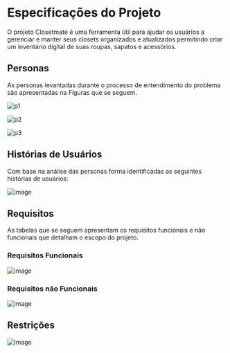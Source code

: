 # Especificações do Projeto

O projeto Closetmate é uma ferramenta útil para ajudar os usuários a gerenciar e manter seus closets organizados e atualizados permitindo criar um inventário digital de suas roupas, sapatos e acessórios.

## Personas

As personas levantadas durante o processo de entendimento do problema são apresentadas na Figuras que se seguem.

![p1](https://user-images.githubusercontent.com/126190493/232249653-c9cf0516-55a8-4a01-9cff-796988bfa0f1.png)

![p2](https://user-images.githubusercontent.com/126190493/232249661-faa639f1-939c-4146-badd-d2f544235e1c.png)

![p3](https://user-images.githubusercontent.com/126190493/232249665-b4cc1bd4-60dd-4c6a-815f-9a36e7d67444.png)




## Histórias de Usuários

Com base na análise das personas forma identificadas as seguintes histórias de usuários:

![image](https://user-images.githubusercontent.com/126190493/232249821-ce882439-76ca-424a-b05e-f811d0cb0f51.png)

## Requisitos

As tabelas que se seguem apresentam os requisitos funcionais e não funcionais que detalham o escopo do projeto.

### Requisitos Funcionais

![image](https://user-images.githubusercontent.com/126190493/232249849-d85cd466-345b-421b-8766-9927d4d22c46.png)

### Requisitos não Funcionais

![image](https://user-images.githubusercontent.com/126190493/232249877-1d7d64ba-e9b0-45be-be3c-3d0b31cc1bac.png)

## Restrições

![image](https://user-images.githubusercontent.com/126190493/232249990-08fde610-f0e1-467b-ae68-5798f8aa6b2f.png)
